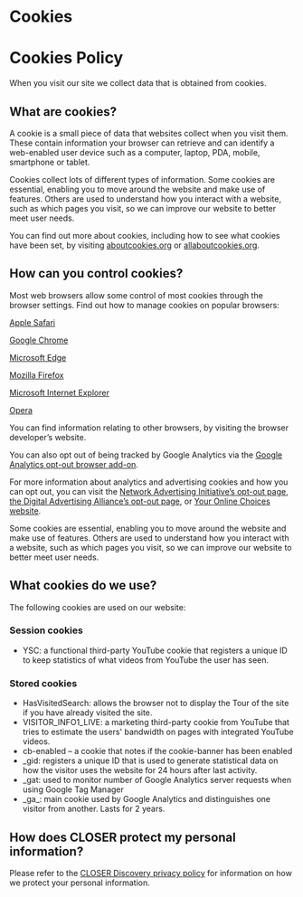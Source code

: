 <div class="row page-title">
    <h1>Cookies</h1>
</div>


<h1>Cookies Policy</h1>


<p>When you visit our site we collect data that is obtained from cookies.  </p> 

<h2>What are cookies? </h2>

<p>A cookie is a small piece of data that websites collect when you visit them. These contain information your browser can retrieve and can identify a web-enabled user device such as a computer, laptop, PDA, mobile, smartphone or tablet.</p> 

<p>Cookies collect lots of different types of information. Some cookies are essential, enabling you to move around the website and make use of features. Others are used to understand how you interact with a website, such as which pages you visit, so we can improve our website to better meet user needs.</p> 

<p>You can find out more about cookies, including how to see what cookies have been set, by visiting <a href="https://www.aboutcookies.org" target="_blank" rel="noopener noreferrer">aboutcookies.org</a> or <a href="https://allaboutcookies.org/" target="_blank" rel="noopener noreferrer">allaboutcookies.org</a>.</p>


<h2>How can you control cookies?</h2>
<p>Most web browsers allow some control of most cookies through the browser settings. Find out how to manage cookies on popular browsers:</p>  

<p><a href="https://support.apple.com/en-gb/HT201265" target="_blank" rel="noopener noreferrer">Apple Safari</a></p>   
<p><a href="https://support.google.com/accounts/answer/61416?co=GENIE.Platform%3DDesktop&amp;hl=en" target="_blank" rel="noopener noreferrer">Google Chrome</a></p>  

<p><a href="https://support.microsoft.com/en-gb/windows/microsoft-edge-browsing-data-and-privacy-bb8174ba-9d73-dcf2-9b4a-c582b4e640dd" target="_blank" rel="noopener noreferrer">Microsoft Edge</a></p>   

<p><a href="https://support.mozilla.org/en-US/kb/enhanced-tracking-protection-firefox-desktop?redirectslug=enable-and-disable-cookies-website-preferences&amp;redirectlocale=en-US" target="_blank" rel="noopener noreferrer">Mozilla Firefox</a></p>   

<p><a href="https://support.microsoft.com/en-gb/windows/delete-and-manage-cookies-168dab11-0753-043d-7c16-ede5947fc64d" target="_blank" rel="noopener noreferrer">Microsoft Internet Explorer</a></p>   

<p><a href="https://help.opera.com/en/latest/web-preferences/" target="_blank" rel="noopener noreferrer">Opera</a></p>   

<p>You can find information relating to other browsers, by visiting the browser developer’s website.</p>  

<p>You can also opt out of being tracked by Google Analytics via the <a href="http://tools.google.com/dlpage/gaoptout" target="_blank" rel="noopener noreferrer">Google Analytics opt-out browser add-on</a>.</p>  

<p>For more information about analytics and advertising cookies and how you can opt out, you can visit the <a href="https://optout.networkadvertising.org/?c=1" target="_blank" rel="noopener noreferrer">Network Advertising Initiative’s opt-out page</a>, <a href="https://optout.aboutads.info/?c=2&amp;lang=EN" target="_blank" rel="noopener noreferrer">the Digital Advertising Alliance’s opt-out page</a>, or <a href="https://www.youronlinechoices.com/" target="_blank" rel="noopener noreferrer">Your Online Choices website</a>.</p> 


<p>Some cookies are essential, enabling you to move around the website and make use of features. Others are used to understand how you interact with a website, such as which pages you visit, so we can improve our website to better meet user needs. 

</p><h2>What cookies do we use? </h2>

<p> The following cookies are used on our website:  </p> 

<h3>Session cookies </h3>
<ul>
    <li>YSC: a functional third-party YouTube cookie that registers a unique ID to keep statistics of what videos from YouTube the user has seen. </li>
</ul>

<h3>Stored cookies</h3>

<ul>
    <li>HasVisitedSearch: allows the browser not to display the Tour of the site if you have already visited the site.  </li>
    <li>VISITOR_INFO1_LIVE: a marketing third-party cookie from YouTube that tries to estimate the users' bandwidth on pages with integrated YouTube videos. </li>
    <li>cb-enabled – a cookie that notes if the cookie-banner has been enabled </li>
    <li>_gid: registers a unique ID that is used to generate statistical data on how the visitor uses the website for 24 hours after last activity. </li>
    <li>_gat: used to monitor number of Google Analytics server requests when using Google Tag Manager </li>
    <li>_ga_: main cookie used by Google Analytics and distinguishes one visitor from another. Lasts for 2 years.  </li>
</ul>


<h2>How does CLOSER protect my personal information? </h2>
<p>Please refer to the <a href="/page/privacy-policy/7"> CLOSER Discovery privacy policy</a> for information on how we protect your personal information. </p> 

